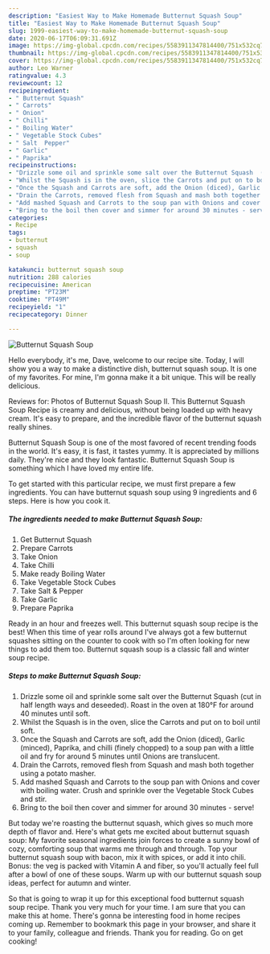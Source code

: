 ```yaml
---
description: "Easiest Way to Make Homemade Butternut Squash Soup"
title: "Easiest Way to Make Homemade Butternut Squash Soup"
slug: 1999-easiest-way-to-make-homemade-butternut-squash-soup
date: 2020-06-17T06:09:31.691Z
image: https://img-global.cpcdn.com/recipes/5583911347814400/751x532cq70/butternut-squash-soup-recipe-main-photo.jpg
thumbnail: https://img-global.cpcdn.com/recipes/5583911347814400/751x532cq70/butternut-squash-soup-recipe-main-photo.jpg
cover: https://img-global.cpcdn.com/recipes/5583911347814400/751x532cq70/butternut-squash-soup-recipe-main-photo.jpg
author: Leo Warner
ratingvalue: 4.3
reviewcount: 12
recipeingredient:
- " Butternut Squash"
- " Carrots"
- " Onion"
- " Chilli"
- " Boiling Water"
- " Vegetable Stock Cubes"
- " Salt  Pepper"
- " Garlic"
- " Paprika"
recipeinstructions:
- "Drizzle some oil and sprinkle some salt over the Butternut Squash  (cut in half length ways and deseeded). Roast in the oven at 180°F for around 40 minutes until soft."
- "Whilst the Squash is in the oven, slice the Carrots and put on to boil until soft."
- "Once the Squash and Carrots are soft, add the Onion (diced), Garlic (minced), Paprika, and chilli (finely chopped) to a soup pan with a little oil and fry for around 5 minutes until Onions are translucent."
- "Drain the Carrots, removed flesh from Squash and mash both together using a potato masher."
- "Add mashed Squash and Carrots to the soup pan with Onions and cover with boiling water. Crush and sprinkle over the Vegetable Stock Cubes and stir."
- "Bring to the boil then cover and simmer for around 30 minutes - serve!"
categories:
- Recipe
tags:
- butternut
- squash
- soup

katakunci: butternut squash soup 
nutrition: 288 calories
recipecuisine: American
preptime: "PT23M"
cooktime: "PT49M"
recipeyield: "1"
recipecategory: Dinner

---
```



![Butternut Squash Soup](https://img-global.cpcdn.com/recipes/5583911347814400/751x532cq70/butternut-squash-soup-recipe-main-photo.jpg)

Hello everybody, it's me, Dave, welcome to our recipe site. Today, I will show you a way to make a distinctive dish, butternut squash soup. It is one of my favorites. For mine, I'm gonna make it a bit unique. This will be really delicious.

Reviews for: Photos of Butternut Squash Soup II. This Butternut Squash Soup Recipe is creamy and delicious, without being loaded up with heavy cream. It&#39;s easy to prepare, and the incredible flavor of the butternut squash really shines.

Butternut Squash Soup is one of the most favored of recent trending foods in the world. It's easy, it is fast, it tastes yummy. It is appreciated by millions daily. They're nice and they look fantastic. Butternut Squash Soup is something which I have loved my entire life.


To get started with this particular recipe, we must first prepare a few ingredients. You can have butternut squash soup using 9 ingredients and 6 steps. Here is how you cook it.

<!--inarticleads1-->

##### The ingredients needed to make Butternut Squash Soup:

1. Get  Butternut Squash
1. Prepare  Carrots
1. Take  Onion
1. Take  Chilli
1. Make ready  Boiling Water
1. Take  Vegetable Stock Cubes
1. Take  Salt &amp; Pepper
1. Take  Garlic
1. Prepare  Paprika


Ready in an hour and freezes well. This butternut squash soup recipe is the best! When this time of year rolls around I&#39;ve always got a few butternut squashes sitting on the counter to cook with so I&#39;m often looking for new things to add them too. Butternut squash soup is a classic fall and winter soup recipe. 

<!--inarticleads2-->

##### Steps to make Butternut Squash Soup:

1. Drizzle some oil and sprinkle some salt over the Butternut Squash  (cut in half length ways and deseeded). Roast in the oven at 180°F for around 40 minutes until soft.
1. Whilst the Squash is in the oven, slice the Carrots and put on to boil until soft.
1. Once the Squash and Carrots are soft, add the Onion (diced), Garlic (minced), Paprika, and chilli (finely chopped) to a soup pan with a little oil and fry for around 5 minutes until Onions are translucent.
1. Drain the Carrots, removed flesh from Squash and mash both together using a potato masher.
1. Add mashed Squash and Carrots to the soup pan with Onions and cover with boiling water. Crush and sprinkle over the Vegetable Stock Cubes and stir.
1. Bring to the boil then cover and simmer for around 30 minutes - serve!


But today we&#39;re roasting the butternut squash, which gives so much more depth of flavor and. Here&#39;s what gets me excited about butternut squash soup: My favorite seasonal ingredients join forces to create a sunny bowl of cozy, comforting soup that warms me through and through. Top your butternut squash soup with bacon, mix it with spices, or add it into chili. Bonus: the veg is packed with Vitamin A and fiber, so you&#39;ll actually feel full after a bowl of one of these soups. Warm up with our butternut squash soup ideas, perfect for autumn and winter. 

So that is going to wrap it up for this exceptional food butternut squash soup recipe. Thank you very much for your time. I am sure that you can make this at home. There's gonna be interesting food in home recipes coming up. Remember to bookmark this page in your browser, and share it to your family, colleague and friends. Thank you for reading. Go on get cooking!
